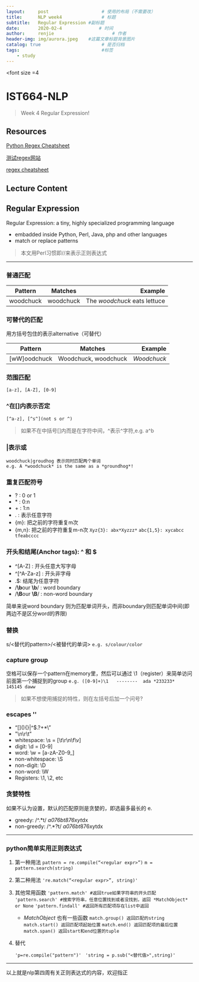 ```yaml
---
layout:     post                    # 使用的布局（不需要改）
title:      NLP week4               # 标题 
subtitle:   Regular Expression #副标题
date:       2020-02-4              # 时间
author:     renjie                      # 作者
header-img: img/aurora.jpeg    #这篇文章标题背景图片
catalog: true                       # 是否归档
tags:                               #标签
    - study
---
```


<font size =4 </font>
# **IST664-NLP**
>Week 4 Regular Expression!

## **Resources**
[Python Regex Cheatsheet](https://www.debuggex.com/cheatsheet/regex/python)

[测试regex网站](https://regex101.com/)

[regex cheatsheet](http://web.mit.edu/hackl/www/lab/turkshop/slides/regex-cheatsheet.pdf)

## **Lecture Content**

## **Regular Expression**
Regular Expression: a tiny, highly specialized programming language

- embadded inside Python, Perl, Java, php and other languages
- match or replace patterns

>本文用Perl习惯即//来表示正则表达式

***

### 普通匹配

| Pattern       | Matches       |Example                        |
| ------------- |:-------------:| -----------------------------:|
| woodchuck     | woodchuck     | The *woodchuck* eats lettuce  |

### 可替代的匹配
用方括号包住的表示alternative（可替代）

| Pattern       | Matches             |Example     |
| ------------- |:-------------------:| ----------:|
| [wW]oodchuck  | Woodchuck, woodchuck| *Woodchuck*|

### 范围匹配
	[a-z], [A-Z], [0-9]

### ^在[]内表示否定
	[^a-z], [^s^](not s or ^)
>如果不在中括号[]内而是在字符中间，^表示^字符,e.g. a^b

### |表示或
	woodchuck|groudhog 表示同时匹配两个单词 
	e.g. A *woodchuck* is the same as a *groundhog*!

### 重复匹配符号
- ? : 	0 or 1
- \* : 0:n
- \+ : 1:n
- . : 表示任意字符
- {m}: 把之前的字符重复m次
- {m,n}: 把之前的字符重复m-n次
`Xyz{3}: abx*Xyzzz*`
`abc{1,5}: xycabcc tfeabcccc`


### 开头和结尾(Anchor tags): ^ 和 $
- ^\[A-Z]  : 开头任意大写字母
- ^\[^A-Za-z] : 开头非字母
- .$: 结尾为任意字符
- /**\b**our **\b**/ : word boundary
- /**\B**our **\B**/ : non-word boundary

简单来说word boundary 则为匹配单词开头，而非boundary则匹配单词中间(即两边不是区分word的界限)

### 替换

s/<替代的pattern>/<被替代的单词>
`e.g. s/colour/color
`
### capture group
空格可以保存一个pattern在memory里，然后可以通过 \1（register）来简单访问前面第一个捕捉到的group
`e.g. ([0-9]+)\1   --------  ada *233233* 145145 daww `

>  如果不想使用捕捉的特性，则在左括号后加一个问号?

### escapes '\'
-  “\[](){}\|^$.?+\*\”
-  "\n\r\t"
-  whitespace: \s = \[\t\r\n\f\v]
-  digit: \d = \[0-9]
-  word: \w = \[a-zA-Z0-9_]
-  non-whitespace: \S
-  non-digit: \D
-  non-word: \W
- Registers: \1, \2, etc

### 贪婪特性
如果不认为设置，默认的匹配原则是贪婪的，即选最多最长的
e.

* greedy: /^.\*t/ *a076bt876xyt*dx
* non-greedy: /^.\*?t/ *a076bt*876xytdx

***
### python简单实用正则表达式
1. 第一种用法
	`pattern = re.compile(“<regular expr>”)`
	`m = pattern.search(string)`
2. 第二种用法
	`'re.match(“<regular expr>”, string)' `
3. 其他常用函数
	`'pattern.match' #返回true如果字符串的开头匹配`
	`'pattern.search' #搜索字符串，任意位置找到或者没找到，返回 *MatchObject* or None`
	`'pattern.findall' #返回所有匹配项存在list中返回`

	- *MatchObject* 也有一些函数
		`match.group() 返回匹配的string`
		`match.start() 返回匹配项起始位置`
		`match.end() 返回匹配项的最后位置`
		`match.span() 返回start和end位置的tuple`
4. 替代  

	`'p=re.compile("pattern")' `
	`'string = p.sub("<替代值>",string)'`
	
***
以上就是nlp第四周有关正则表达式的内容，欢迎指正
